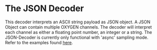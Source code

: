 # The JSON Decoder

This decoder interprets an ASCII string payload as JSON object. A JSON Object can contain multiple OXYGEN channels. The decoder will interpret each channel as either a floating point number, an integer or a string. The JSON-Decoder is currently only functional with 'async' sampling mode. Refer to the examples found [here](config.md).
